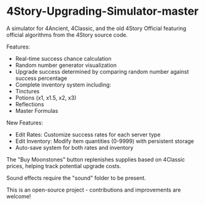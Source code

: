 # 4Story-Upgrading-Simulator-master

A simulator for 4Ancient, 4Classic, and the old 4Story Official featuring official algorithms from the 4Story source code.

Features:
- Real-time success chance calculation
- Random number generator visualization
- Upgrade success determined by comparing random number against success percentage
- Complete inventory system including:
- Tinctures
- Potions (x1, x1.5, x2, x3)
- Reflections
- Master Formulas

New Features:
- Edit Rates: Customize success rates for each server type
- Edit Inventory: Modify item quantities (0-9999) with persistent storage
- Auto-save system for both rates and inventory

The "Buy Moonstones" button replenishes supplies based on 4Classic prices, helping track potential upgrade costs.

Sound effects require the "sound" folder to be present.

This is an open-source project - contributions and improvements are welcome!
